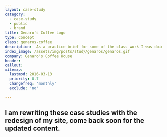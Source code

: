 ```yaml
---
layout: case-study
category:
  - case-study
  - public
  - brand
title: Genaro's Coffee Logo
type: Concept
class: genaros-coffee
description:  As a practice brief for some of the class work I was doing, we were to come up with the logo concepts for a coffee joint. I took it one step further and digitized the iterations.
index_image: /assets/img/posts/study/genaros/genaros.gif
company: Genaro's Coffee House
header:
callout:
sitemap:
  lastmod: 2016-03-13
  priority: 0.7
  changefreq: 'monthly'
  exclude: 'no'

---
```

## I am rewriting these case studies with the redesign of my site, come back soon for the updated content.
